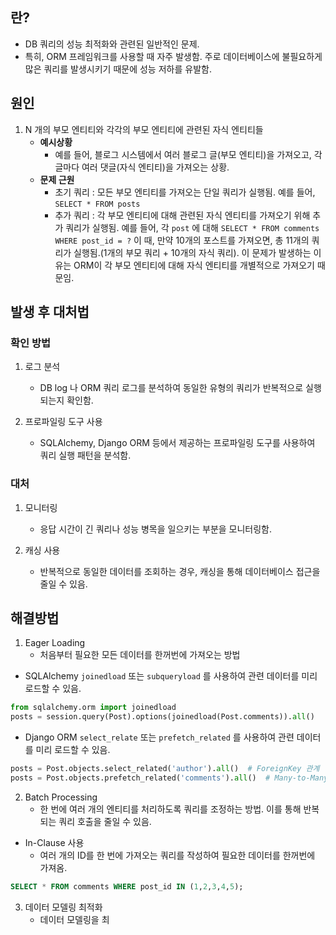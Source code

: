 ## 란?

* DB 쿼리의 성능 최적화와 관련된 일반적인 문제.
* 특히, ORM 프레임워크를 사용할 때 자주 발생함. 주로 데이터베이스에 불필요하게 많은 쿼리를 발생시키기 때문에 성능 저하를 유발함.


## 원인

1. N 개의 부모 엔티티와 각각의 부모 엔티티에 관련된 자식 엔티티들
	* **예시상황**
		* 예를 들어, 블로그 시스템에서 여러 블로그 글(부모 엔티티)을 가져오고, 각 글마다 여러 댓글(자식 엔티티)을 가져오는 상황.
	* **문제 근원**
		* 초기 쿼리 : 모든 부모 엔티티를 가져오는 단일 쿼리가 실행됨. 예를 들어, `SELECT * FROM posts`
		* 추가 쿼리 : 각 부모 엔티티에 대해 관련된 자식 엔티티를 가져오기 위해 추가 쿼리가 실행됨. 예를 들어, 각 `post` 에 대해 `SELECT * FROM comments WHERE post_id = ?`
	이 때, 만약 10개의 포스트를 가져오면, 총 11개의 쿼리가 실행됨.(1개의 부모 쿼리 + 10개의 자식 쿼리). 
	이 문제가 발생하는 이유는 ORM이 각 부모 엔티티에 대해 자식 엔티티를 개별적으로 가져오기 때문임.

## 발생 후 대처법

### 확인 방법
1. 로그 분석
	* DB log 나 ORM 쿼리 로그를 분석하여 동일한 유형의 쿼리가 반복적으로 실행되는지 확인함.

2. 프로파일링 도구 사용
	* SQLAlchemy, Django ORM 등에서 제공하는 프로파일링 도구를 사용하여 쿼리 실행 패턴을 분석함.


### 대처
1. 모니터링
	* 응답 시간이 긴 쿼리나 성능 병목을 일으키는 부분을 모니터링함.

2. 캐싱 사용
	* 반복적으로 동일한 데이터를 조회하는 경우, 캐싱을 통해 데이터베이스 접근을 줄일 수 있음.

## 해결방법

1. Eager Loading
	* 처음부터 필요한 모든 데이터를 한꺼번에 가져오는 방법
* SQLAlchemy
	`joinedload` 또는 `subqueryload` 를 사용하여 관련 데이터를 미리 로드할 수 있음.
```python
from sqlalchemy.orm import joinedload
posts = session.query(Post).options(joinedload(Post.comments)).all()
```

* Django ORM
	`select_relate` 또는 `prefetch_related` 를 사용하여 관련 데이터를 미리 로드할 수 있음.
```python
posts = Post.objects.select_related('author').all()  # ForeignKey 관계
posts = Post.objects.prefetch_related('comments').all()  # Many-to-Many 관계
```

2. Batch Processing
	* 한 번에 여러 개의 엔티티를 처리하도록 쿼리를 조정하는 방법. 이를 통해 반복되는 쿼리 호출을 줄일 수 있음.
* In-Clause 사용
	* 여러 개의 ID를 한 번에 가져오는 쿼리를 작성하여 필요한 데이터를 한꺼번에 가져옴.
```sql
SELECT * FROM comments WHERE post_id IN (1,2,3,4,5);
```

3. 데이터 모델링 최적화
	* 데이터 모델링을 최